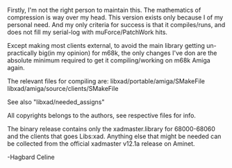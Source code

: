 Firstly, I'm not the right person to maintain this. The mathematics of compression is way over my head.
This version exists only because I of my personal need.
And my only criteria for success is that it compiles/runs, and does not fill my serial-log with muForce/PatchWork hits.

Except making most clients external, to avoid the main library getting un-practically big(in my opinion) for m68k,
the only changes I've don are the absolute minimum required to get it compiling/working on m68k Amiga again.

The relevant files for compiling are:
libxad/portable/amiga/SMakeFile
libxad/amiga/source/clients/SMakeFile

See also "libxad/needed_assigns"

All copyrights belongs to the authors, see respective files for info.

The binary release contains only the xadmaster.library for 68000-68060 and the clients that goes Libs:xad.
Anything else that might be needed can be collected from the official xadmaster v12.1a release on Aminet.

-Hagbard Celine
